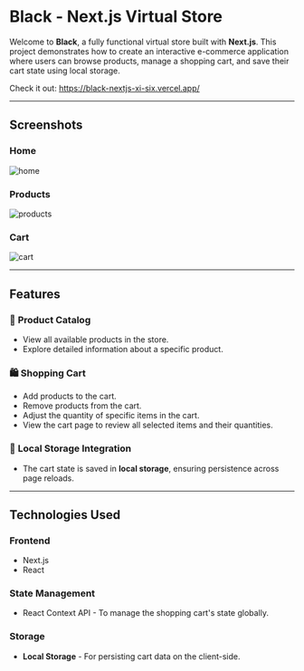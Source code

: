 # Black - Next.js Virtual Store

Welcome to **Black**, a fully functional virtual store built with **Next.js**. This project demonstrates how to create an interactive e-commerce application where users can browse products, manage a shopping cart, and save their cart state using local storage.

Check it out: https://black-nextjs-xi-six.vercel.app/

---

## Screenshots

### Home
![home](https://github.com/user-attachments/assets/65300097-9e23-4ba3-9bc6-f540e9a97151)

### Products
![products](https://github.com/user-attachments/assets/d32ae317-2fca-4702-b84c-ef78e108ebf3)

### Cart
![cart](https://github.com/user-attachments/assets/8517b88b-a169-478c-87c4-af7aed033699)

---

## Features

### 🛒 **Product Catalog**
- View all available products in the store.
- Explore detailed information about a specific product.

### 🛍️ **Shopping Cart**
- Add products to the cart.
- Remove products from the cart.
- Adjust the quantity of specific items in the cart.
- View the cart page to review all selected items and their quantities.

### 💾 **Local Storage Integration**
- The cart state is saved in **local storage**, ensuring persistence across page reloads.

---

## Technologies Used

### Frontend
- Next.js
- React


### State Management
- React Context API - To manage the shopping cart's state globally.

### Storage
- **Local Storage** - For persisting cart data on the client-side.

